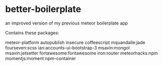 # better-boilerplate
an improved version of my previous meteor boilerplate app

Contains these packages:

meteor-platform
autopublish
insecure
coffeescript
mquandalle:jade
fourseven:scss
ian:accounts-ui-bootstrap-3
msavin:mongol
msavin:jetsetter
fortawesome:fontawesome
iron:router
meteorhacks:npm
momentjs:moment
npm-container
